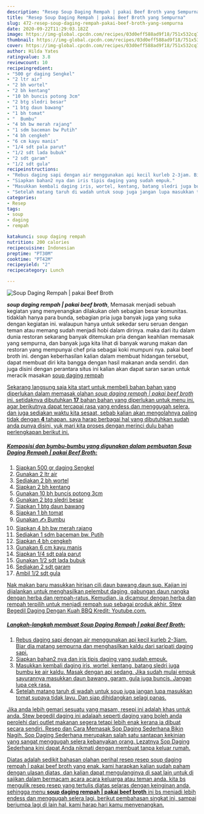 ```yaml
---
description: "Resep Soup Daging Rempah | pakai Beef Broth yang Sempurna"
title: "Resep Soup Daging Rempah | pakai Beef Broth yang Sempurna"
slug: 472-resep-soup-daging-rempah-pakai-beef-broth-yang-sempurna
date: 2020-09-22T11:29:03.182Z
image: https://img-global.cpcdn.com/recipes/03d0eff588ad9f18/751x532cq70/soup-daging-rempah-pakai-beef-broth-foto-resep-utama.jpg
thumbnail: https://img-global.cpcdn.com/recipes/03d0eff588ad9f18/751x532cq70/soup-daging-rempah-pakai-beef-broth-foto-resep-utama.jpg
cover: https://img-global.cpcdn.com/recipes/03d0eff588ad9f18/751x532cq70/soup-daging-rempah-pakai-beef-broth-foto-resep-utama.jpg
author: Hilda Yates
ratingvalue: 3.8
reviewcount: 10
recipeingredient:
- "500 gr daging Sengkel"
- "2 ltr air"
- "2 bh wortel"
- "2 bh kentang"
- "10 bh buncis potong 3cm"
- "2 btg sledri besar"
- "1 btg daun bawang"
- "1 bh tomat"
- "  Bumbu"
- "4 bh bw merah rajang"
- "1 sdm baceman bw Putih"
- "4 bh cengkeh"
- "6 cm kayu manis"
- "1/4 sdt pala parut"
- "1/2 sdt lada bubuk"
- "2 sdt garam"
- "1/2 sdt gula"
recipeinstructions:
- "Rebus daging sapi dengan air menggunakan api kecil kurleb 2-3jam. Biar dia matang sempurna dan menghasilkan kaldu dari saripati daging sapi."
- "Siapkan bahan2 nya dan iris tipis daging yang sudah empuk."
- "Masukkan kembali daging iris, wortel, kentang, batang sledri juga bumbu ke air kaldu. Masak dengan api sedang. Jika sudah mulai empuk sayurannya masukkan daun bawang, garam, gula juga buncis. Jangan lupa cek rasa."
- "Setelah matang taruh di wadah untuk soup juga jangan lupa masukkan tomat supaya tidak layu. Dan siap dihidangkan selagi panas."
categories:
- Resep
tags:
- soup
- daging
- rempah

katakunci: soup daging rempah 
nutrition: 200 calories
recipecuisine: Indonesian
preptime: "PT30M"
cooktime: "PT42M"
recipeyield: "2"
recipecategory: Lunch

---
```



![Soup Daging Rempah | pakai Beef Broth](https://img-global.cpcdn.com/recipes/03d0eff588ad9f18/751x532cq70/soup-daging-rempah-pakai-beef-broth-foto-resep-utama.jpg)

<b><i>soup daging rempah | pakai beef broth</i></b>, Memasak menjadi sebuah kegiatan yang menyenangkan dilakukan oleh sebagian besar komunitas. tidaklah hanya para bunda, sebagian pria juga banyak juga yang suka dengan kegiatan ini. walaupun hanya untuk sekedar seru seruan dengan teman atau memang sudah menjadi hobi dalam dirinya. maka dari itu dalam dunia restoran sekarang banyak ditemukan pria dengan keahlian memasak yang sempurna, dan banyak juga kita lihat di banyak warung makan dan restoran yang mempunyai chef pria sebagai koki mumpuni nya.
 pakai beef broth ini. dengan keberhasilan kalian dalam membuat hidangan tersebut, dapat membuat diri kita bangga dengan hasil makanan anda sendiri. dan juga disini dengan perantara situs ini kalian akan dapat saran saran untuk meracik masakan <u>soup daging rempah 

Sekarang langsung saja kita start untuk membeli bahan bahan yang diperlukan dalam memasak olahan <u><i>soup daging rempah | pakai beef broth</i></u> ini. setidaknya dibutuhkan <b>17</b> bahan bahan yang diperlukan untuk menu ini. agar berikutnya dapat tercapai rasa yang endess dan menggugah selera. dan juga sediakan waktu kita sesaat, sebab kalian akan mengolahnya paling tidak dengan <b>4</b> tahapan. saya harap berbagai hal yang dibutuhkan sudah anda punya disini, yuk mari kita proses dengan merinci dulu bahan perlengkapan berikut ini.

<!--inarticleads1-->

##### Komposisi dan bumbu-bumbu yang digunakan dalam pembuatan Soup Daging Rempah | pakai Beef Broth:

1. Siapkan 500 gr daging Sengkel
1. Gunakan 2 ltr air
1. Sediakan 2 bh wortel
1. Siapkan 2 bh kentang
1. Gunakan 10 bh buncis potong 3cm
1. Gunakan 2 btg sledri besar
1. Siapkan 1 btg daun bawang
1. Siapkan 1 bh tomat
1. Gunakan  ✍️ Bumbu
1. Siapkan 4 bh bw merah rajang
1. Sediakan 1 sdm baceman bw. Putih
1. Siapkan 4 bh cengkeh
1. Gunakan 6 cm kayu manis
1. Siapkan 1/4 sdt pala parut
1. Gunakan 1/2 sdt lada bubuk
1. Sediakan 2 sdt garam
1. Ambil 1/2 sdt gula


Nak makan baru masukkan hirisan cili,daun bawang,daun sup. Kajian ini dijalankan untuk menghasilkan pelembut daging, gabungan daun nangka dengan herba dan rempah-ratus. Kemudian, ia dicampur dengan herba dan rempah terpilih untuk menjadi rempah sup sebagai produk akhir. Stew Begedil Daging Dengan Kuah BBQ Kredit: Youtube.com. 

<!--inarticleads2-->

##### Langkah-langkah membuat Soup Daging Rempah | pakai Beef Broth:

1. Rebus daging sapi dengan air menggunakan api kecil kurleb 2-3jam. Biar dia matang sempurna dan menghasilkan kaldu dari saripati daging sapi.
1. Siapkan bahan2 nya dan iris tipis daging yang sudah empuk.
1. Masukkan kembali daging iris, wortel, kentang, batang sledri juga bumbu ke air kaldu. Masak dengan api sedang. Jika sudah mulai empuk sayurannya masukkan daun bawang, garam, gula juga buncis. Jangan lupa cek rasa.
1. Setelah matang taruh di wadah untuk soup juga jangan lupa masukkan tomat supaya tidak layu. Dan siap dihidangkan selagi panas.


Jika anda lebih gemari sesuatu yang masam, resepi ini adalah khas untuk anda. Stew begedil daging ini adalaah seperti daging yang boleh anda perolehi dari outlet makanan segera tetapi lebih enak kerana ia dibuat secara sendiri. Resep dan Cara Memasak Sop Daging Sederhana Bikin Nagih. Sop Daging Sederhana merupakan salah satu santapan kekinian yang sangat menggugah selera kebanyakan orang. Lezatnya Sop Daging Sederhana kini dapat Anda nikmati dengan membuat tanpa keluar rumah. 

Diatas adalah sedikit bahasan olahan perihal resep resep <u>soup daging rempah | pakai beef broth</u> yang enak. kami harapkan kalian sudah paham dengan ulasan diatas, dan kalian dapat mengulanginya di saat lain untuk di sajikan dalam bermacam acara acara keluarga atau teman anda. kita bs mengulik resep resep yang tertulis diatas selaras dengan keinginan anda, sehingga menu <b>soup daging rempah | pakai beef broth</b> ini bs menjadi lebih endess dan menggugah selera lagi. berikut pembahasan singkat ini, sampai berjumpa lagi di lain hal. kami harap hari kamu menyenangkan.
